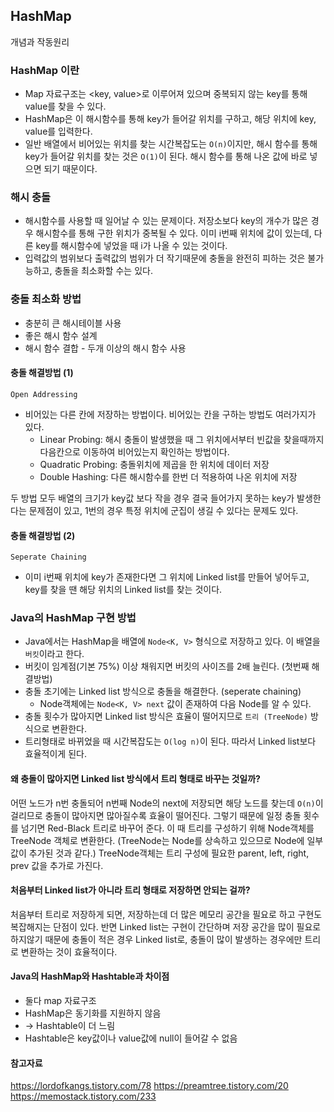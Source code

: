 ## HashMap

개념과 작동원리

### HashMap 이란

- Map 자료구조는 <key, value>로 이루어져 있으며 중복되지 않는 key를 통해 value를 찾을 수 있다.
- HashMap은 이 해시함수를 통해 key가 들어갈 위치를 구하고, 해당 위치에 key, value를 입력한다.
- 일반 배열에서 비어있는 위치를 찾는 시간복잡도는 `O(n)`이지만, 해시 함수를 통해 key가 들어갈 위치를 찾는 것은 `O(1)`이 된다. 해시 함수를 통해 나온 값에 바로 넣으면 되기 때문이다.

### 해시 충돌

- 해시함수를 사용할 때 일어날 수 있는 문제이다. 저장소보다 key의 개수가 많은 경우 해시함수를 통해 구한 위치가 중복될 수 있다. 이미 i번째 위치에 값이 있는데, 다른 key를 해시함수에 넣었을 때 i가 나올 수 있는 것이다.
- 입력값의 범위보다 출력값의 범위가 더 작기때문에 충돌을 완전히 피하는 것은 불가능하고, 충돌을 최소화할 수는 있다.

### 충돌 최소화 방법

- 충분히 큰 해시테이블 사용
- 좋은 해시 함수 설계
- 해시 함수 결합 - 두개 이상의 해시 함수 사용

#### 충돌 해결방법 (1)

`Open Addressing`

- 비어있는 다른 칸에 저장하는 방법이다. 비어있는 칸을 구하는 방법도 여러가지가 있다.
  - Linear Probing: 해시 충돌이 발생했을 때 그 위치에서부터 빈값을 찾을때까지 다음칸으로 이동하여 비어있는지 확인하는 방법이다.
  - Quadratic Probing: 충돌위치에 제곱을 한 위치에 데이터 저장
  - Double Hashing: 다른 해시함수를 한번 더 적용하여 나온 위치에 저장

두 방법 모두 배열의 크기가 key값 보다 작을 경우 결국 들어가지 못하는 key가 발생한다는 문제점이 있고, 1번의 경우 특정 위치에 군집이 생길 수 있다는 문제도 있다.

#### 충돌 해결방법 (2)

`Seperate Chaining`

- 이미 i번째 위치에 key가 존재한다면 그 위치에 Linked list를 만들어 넣어두고, key를 찾을 땐 해당 위치의 Linked list를 찾는 것이다.

### Java의 HashMap 구현 방법

- Java에서는 HashMap을 배열에 `Node<K, V>` 형식으로 저장하고 있다. 이 배열을 `버킷`이라고 한다.
- 버킷이 임계점(기본 75%) 이상 채워지면 버킷의 사이즈를 2배 늘린다. (첫번째 해결방법)
- 충돌 초기에는 Linked list 방식으로 충돌을 해결한다. (seperate chaining)
  - Node객체에는 `Node<K, V> next` 값이 존재하여 다음 Node를 알 수 있다.
- 충돌 횟수가 많아지면 Linked list 방식은 효율이 떨어지므로 `트리 (TreeNode)` 방식으로 변환한다.
- 트리형태로 바뀌었을 때 시간복잡도는 `O(log n)`이 된다. 따라서 Linked list보다 효율적이게 된다.

#### 왜 충돌이 많아지면 Linked list 방식에서 트리 형태로 바꾸는 것일까?

어떤 노드가 n번 충돌되어 n번째 Node의 next에 저장되면 해당 노드를 찾는데 `O(n)`이 걸리므로 충돌이 많아지면 많아질수록 효율이 떨어진다.
그렇기 때문에 일정 충돌 횟수를 넘기면 Red-Black 트리로 바꾸어 준다.
이 때 트리를 구성하기 위해 Node객체를 TreeNode 객체로 변환한다. (TreeNode는 Node를 상속하고 있으므로 Node에 일부 값이 추가된 것과 같다.)
TreeNode객체는 트리 구성에 필요한 parent, left, right, prev 값을 추가로 가진다.

#### 처음부터 Linked list가 아니라 트리 형태로 저장하면 안되는 걸까?

처음부터 트리로 저장하게 되면, 저장하는데 더 많은 메모리 공간을 필요로 하고 구현도 복잡해지는 단점이 있다.
반면 Linked list는 구현이 간단하며 저장 공간을 많이 필요로 하지않기 때문에 충돌이 적은 경우 Linked list로, 충돌이 많이 발생하는 경우에만 트리로 변환하는 것이 효율적이다.

#### Java의 HashMap와 Hashtable과 차이점

- 둘다 map 자료구조
- HashMap은 동기화를 지원하지 않음
- -> Hashtable이 더 느림
- Hashtable은 key값이나 value값에 null이 들어갈 수 없음

#### 참고자료

https://lordofkangs.tistory.com/78
https://preamtree.tistory.com/20
https://memostack.tistory.com/233
